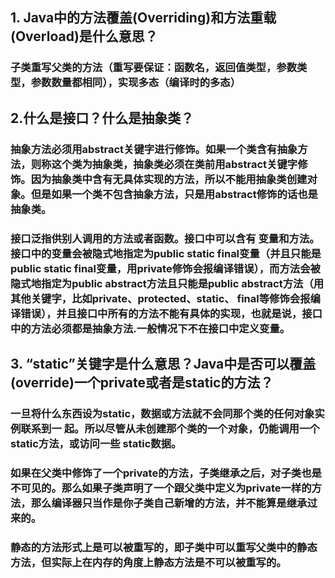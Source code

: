 ## 1. Java中的方法覆盖(Overriding)和方法重载(Overload)是什么意思？
### 子类重写父类的方法（重写要保证：函数名，返回值类型，参数类型，参数数量都相同），实现多态（编译时的多态）
## 2.什么是接口？什么是抽象类？
### 抽象方法必须用abstract关键字进行修饰。如果一个类含有抽象方法，则称这个类为抽象类，抽象类必须在类前用abstract关键字修饰。因为抽象类中含有无具体实现的方法，所以不能用抽象类创建对象。但是如果一个类不包含抽象方法，只是用abstract修饰的话也是抽象类。
### 接口泛指供别人调用的方法或者函数。接口中可以含有 变量和方法。接口中的变量会被隐式地指定为public static final变量（并且只能是public static final变量，用private修饰会报编译错误），而方法会被隐式地指定为public abstract方法且只能是public abstract方法（用其他关键字，比如private、protected、static、 final等修饰会报编译错误），并且接口中所有的方法不能有具体的实现，也就是说，接口中的方法必须都是抽象方法.一般情况下不在接口中定义变量。
## 3. “static”关键字是什么意思？Java中是否可以覆盖(override)一个private或者是static的方法？
### 一旦将什么东西设为static，数据或方法就不会同那个类的任何对象实例联系到一 起。所以尽管从未创建那个类的一个对象，仍能调用一个 static方法，或访问一些 static数据。
### 如果在父类中修饰了一个private的方法，子类继承之后，对子类也是不可见的。那么如果子类声明了一个跟父类中定义为private一样的方法，那么编译器只当作是你子类自己新增的方法，并不能算是继承过来的。
### 静态的方法形式上是可以被重写的，即子类中可以重写父类中的静态方法，但实际上在内存的角度上静态方法是不可以被重写的。